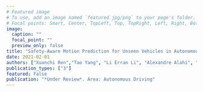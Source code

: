 ```yaml
---
# Featured image
# To use, add an image named `featured.jpg/png` to your page's folder.
# Focal points: Smart, Center, TopLeft, Top, TopRight, Left, Right, BottomLeft, Bottom, BottomRight.
image:
  caption: ""
  focal_point: ""
  preview_only: false
title: "Safety-Aware Motion Prediction for Unseen Vehicles in Autonomous Driving"
date: 2021-02-01
authors: ["Xuanchi Ren","Tao Yang", "Li Erran Li", "Alexandre Alahi", "Qifeng Chen"]
publication_types: ["3"]
featured: False
publication: "*Under Review*. Area: Autonomous Driving"
---
```


